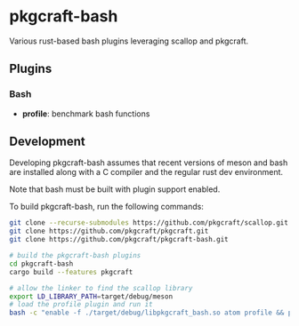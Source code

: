 # pkgcraft-bash

Various rust-based bash plugins leveraging scallop and pkgcraft.

## Plugins

### Bash

- **profile**: benchmark bash functions

## Development

Developing pkgcraft-bash assumes that recent versions of meson and bash are
installed along with a C compiler and the regular rust dev environment.

Note that bash must be built with plugin support enabled.

To build pkgcraft-bash, run the following commands:

```bash
git clone --recurse-submodules https://github.com/pkgcraft/scallop.git
git clone https://github.com/pkgcraft/pkgcraft.git
git clone https://github.com/pkgcraft/pkgcraft-bash.git

# build the pkgcraft-bash plugins
cd pkgcraft-bash
cargo build --features pkgcraft

# allow the linker to find the scallop library
export LD_LIBRARY_PATH=target/debug/meson
# load the profile plugin and run it
bash -c "enable -f ./target/debug/libpkgcraft_bash.so atom profile && profile atom '=cat/pkg-1-r2:3/4'"
```
